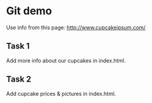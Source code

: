 # Git demo

Use info from this page: http://www.cupcakeipsum.com/

## Task 1

Add more info about our cupcakes in index.html.

## Task 2

Add cupcake prices & pictures in index.html.


